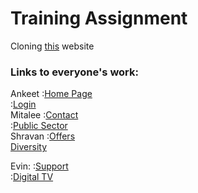 # Training Assignment

Cloning [this](https://pioneeronline.com/index.php) website

### Links to everyone's work:

Ankeet  :[Home Page](https://madzeke7.github.io/group_assignment_pioneer/ankeet/HomePage.html)<br />
        :[Login](https://madzeke7.github.io/group_assignment_pioneer/ankeet/LoginPage.html)<br />
Mitalee :[Contact](https://madzeke7.github.io/group_assignment_pioneer/mitalee/Pioneer_Contact.html)<br />
        :[Public Sector](https://madzeke7.github.io/group_assignment_pioneer/mitalee/Pioneer-Public-Sector.html)<br />
Shravan :[Offers](https://madzeke7.github.io/group_assignment_pioneer/Shravan/offers.html)<br />
         [Diversity](https://madzeke7.github.io/group_assignment_pioneer/Shravan/diversity.html) <br />

Evin:   :[Support](https://madzeke7.github.io/group_assignment_pioneer/evin/support/support.html)<br />
        :[Digital TV](https://madzeke7.github.io/group_assignment_pioneer/evin/digital_tv/digital_tv.html)<br />
